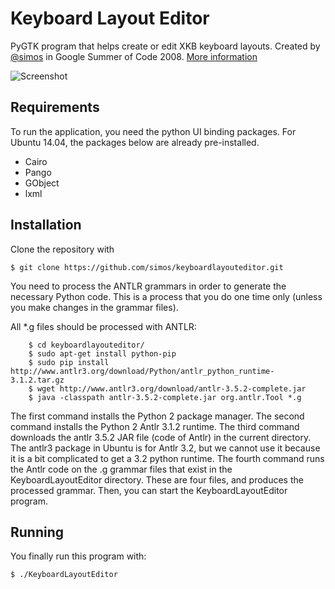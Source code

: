 # Keyboard Layout Editor

PyGTK program that helps create or edit XKB keyboard layouts. Created by [@simos](https://github.com/simos) in Google Summer of Code 2008. [More information](http://simos.info/blog/archives/747/)

![Screenshot](http://simos.info/blog/wp-content/uploads/2008/10/kle-intro.png)

## Requirements

To run the application, you need the python UI binding packages.
For Ubuntu 14.04, the packages below are already pre-installed.

* Cairo
* Pango
* GObject
* lxml

## Installation

Clone the repository with

```
$ git clone https://github.com/simos/keyboardlayouteditor.git
```

You need to process the ANTLR grammars in order to generate the necessary Python code.
This is a process that you do one time only (unless you make changes in the grammar files).

All *.g files should be processed with ANTLR:

```
    $ cd keyboardlayouteditor/
    $ sudo apt-get install python-pip
    $ sudo pip install http://www.antlr3.org/download/Python/antlr_python_runtime-3.1.2.tar.gz
    $ wget http://www.antlr3.org/download/antlr-3.5.2-complete.jar
    $ java -classpath antlr-3.5.2-complete.jar org.antlr.Tool *.g
```

The first command installs the Python 2 package manager.
The second command installs the Python 2 Antlr 3.1.2 runtime.
The third command downloads the antlr 3.5.2 JAR file (code of Antlr) in the current directory.
The antlr3 package in Ubuntu is for Antlr 3.2, but we cannot use it because it is a bit complicated to get a 3.2 python runtime.
The fourth command runs the Antlr code on the .g grammar files that exist in the KeyboardLayoutEditor directory.
These are four files, and produces the processed grammar. 
Then, you can start the KeyboardLayoutEditor program.

## Running

You finally run this program with:

```
$ ./KeyboardLayoutEditor
```
